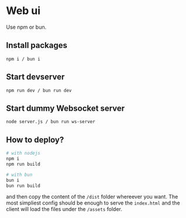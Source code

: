 # Web ui

Use npm or bun.

## Install packages

`npm i / bun i`

## Start devserver

`npm run dev / bun run dev`

## Start dummy Websocket server

`node server.js / bun run ws-server`

## How to deploy?

```sh
# with nodejs
npm i
npm run build

# with bun
bun i
bun run build
```

and then copy the content of the `/dist` folder whereever you want. The most simpliest config should be enough to serve the `index.html` and the client will load the files under the `/assets` folder.
